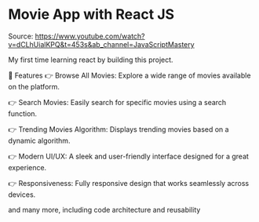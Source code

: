 # Movie App with React JS

Source: https://www.youtube.com/watch?v=dCLhUialKPQ&t=453s&ab_channel=JavaScriptMastery

My first time learning react by building this project.  

🔋 Features
👉 Browse All Movies: Explore a wide range of movies available on the platform.

👉 Search Movies: Easily search for specific movies using a search function.

👉 Trending Movies Algorithm: Displays trending movies based on a dynamic algorithm.

👉 Modern UI/UX: A sleek and user-friendly interface designed for a great experience.

👉 Responsiveness: Fully responsive design that works seamlessly across devices.

and many more, including code architecture and reusability